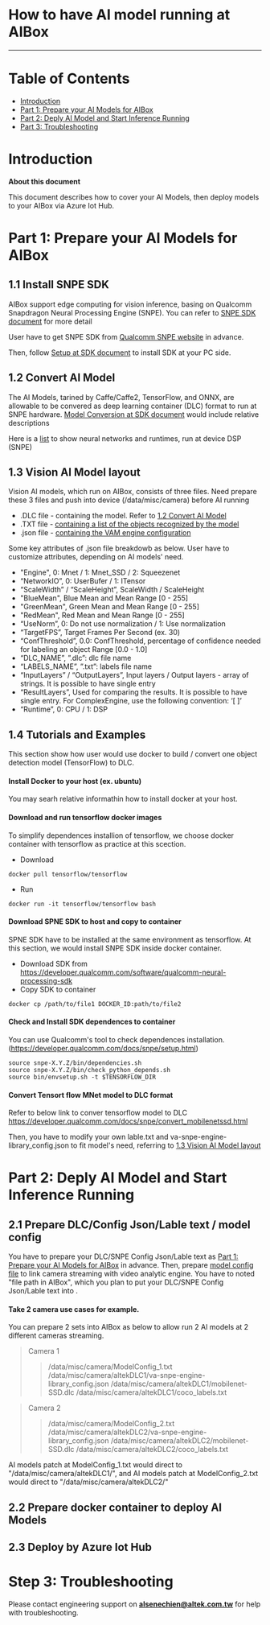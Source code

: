 
How to have AI model running at AIBox
===
---

# Table of Contents

-   [Introduction](#Introduction)
-   [Part 1: Prepare your AI Models for AIBox](#part_1)
-   [Part 2: Deply AI Model and Start Inference Running](#part_2)
-   [Part 3: Troubleshooting](#Step-5-Troubleshooting)


<a name="Introduction"></a>
# Introduction

**About this document**

This document describes how to cover your AI Models, then deploy models to your AIBox via Azure Iot Hub.

<a name="part_1"></a>
# Part 1: Prepare your AI Models for AIBox
## 1.1 Install SNPE SDK

AIBox support edge computing for vision inference, basing on Qualcomm Snapdragon Neural Processing Engine (SNPE). You can refer to [SNPE SDK document](https://developer.qualcomm.com/docs/snpe/overview.html) for more detail

User have to get SNPE SDK from [Qualcomm SNPE website](https://developer.qualcomm.com/software/qualcomm-neural-processing-sdk) in advance. 

Then, follow [Setup at SDK document](https://developer.qualcomm.com/docs/snpe/usergroup0.html) to install SDK at your PC side.

## 1.2 Convert AI Model
<a name="1_2_Convert_A_Model"></a>

The AI Models, tarined by Caffe/Caffe2, TensorFlow, and ONNX, are allowable to be convered as deep learning container (DLC) format to run at SNPE hardware. [Model Conversion at SDK document](https://developer.qualcomm.com/docs/snpe/usergroup2.html) would include relative descriptions

Here is a [list](https://azure.github.io/Vision-AI-DevKit-Pages/docs/frameworks/) to show neural networks and runtimes, run at device DSP (SNPE)

## 1.3 Vision AI Model layout
<a name="1_3_Vision_AI_Model_layout"></a>

Vision AI models, which run on AIBox, consists of three files. Need prepare these 3 files and push into device (/data/misc/camera) before AI running

- .DLC file - containing the model. Refer to [1.2 Convert AI Model](#1_2_Convert_A_Model)
- .TXT file - [containing a list of the objects recognized by the model](./VAM/labels.txt)
- .json file - [containing the VAM engine configuration](./VAM/va-snpe-engine-library_config.json)

Some key attributes of .json file breakdowb as below. User have to customize attributes, depending on AI models' need.
- "Engine", 0: Mnet / 1: Mnet_SSD / 2: Squeezenet
- “NetworkIO”, 0: UserBufer / 1: ITensor
- “ScaleWidth” / “ScaleHeight”, ScaleWidth / ScaleHeight
- "BlueMean", Blue Mean and Mean Range [0 - 255]
- "GreenMean", Green Mean and Mean Range [0 - 255]
- "RedMean", Red Mean and Mean Range [0 - 255]
- “UseNorm”, 0: Do not use normalization / 1: Use normalization
- “TargetFPS”, Target Frames Per Second (ex. 30)
- “ConfThreshold”, 0.0: ConfThreshold, percentage of confidence needed for labeling an object Range [0.0 - 1.0]
- “DLC_NAME”, ”.dlc”: dlc file name 
- “LABELS_NAME”, ”.txt”: labels file name
- “InputLayers” / “OutputLayers”, Input layers / Output layers - array of strings. It is possible to have single entry
- “ResultLayers”, Used for comparing the results. It is possible to have single entry. For ComplexEngine, use the following convention: ‘[ ]’
- “Runtime”, 0: CPU / 1: DSP

## 1.4 Tutorials and Examples

This section show how user would use docker to build / convert one object detection model (TensorFlow) to DLC.

#### Install Docker to your host (ex. ubuntu)
You may searh relative informathin how to install docker at your host.

#### Download and run tensorflow docker images
To simplify dependences installion of tensorflow, we choose docker container with tensorflow as practice at this scection. 
- Download 
```
docker pull tensorflow/tensorflow
```
- Run 
```
docker run -it tensorflow/tensorflow bash
```

#### Download SPNE SDK to host and copy to container
SPNE SDK have to be installed at the same environment as tensorflow. At this section, we would install SNPE SDK inside docker container.
- Download SDK from https://developer.qualcomm.com/software/qualcomm-neural-processing-sdk
- Copy SDK to container 
```
docker cp /path/to/file1 DOCKER_ID:path/to/file2
```

#### Check and Install SDK dependences to container
You can use Qualcomm's tool to check dependences installation.
(https://developer.qualcomm.com/docs/snpe/setup.html)

```
source snpe-X.Y.Z/bin/dependencies.sh
source snpe-X.Y.Z/bin/check_python_depends.sh 
source bin/envsetup.sh -t $TENSORFLOW_DIR
```

#### Convert Tensort flow MNet model to DLC format
Refer to below link to conver tensorflow model to DLC
https://developer.qualcomm.com/docs/snpe/convert_mobilenetssd.html

Then, you have to modify your own lable.txt and va-snpe-engine-library_config.json to fit model's need, referring to [1.3 Vision AI Model layout](#1_3_Vision_AI_Model_layout)


<a name="part_2"></a>
# Part 2: Deply AI Model and Start Inference Running

## 2.1 Prepare DLC/Config Json/Lable text / model config

You have to prepare your DLC/SNPE Config Json/Lable text as [Part 1: Prepare your AI Models for AIBox](#part_1) in advance.
Then, prepare [model config file](./VAM/ModelConfig_1.txt) to link camera streaming with video analytic engine. You have to noted "file path in AIBox", which you plan to put your DLC/SNPE Config Json/Lable text into .

#### Take 2 camera use cases for example.

You can prepare 2 sets into AIBox as below to allow run 2 AI models at 2 different cameras streaming.

>Camera 1
>> /data/misc/camera/ModelConfig_1.txt
>> /data/misc/camera/altekDLC1/va-snpe-engine-library_config.json
>> /data/misc/camera/altekDLC1/mobilenet-SSD.dlc
>> /data/misc/camera/altekDLC1/coco_labels.txt

>Camera 2
>> /data/misc/camera/ModelConfig_2.txt
>> /data/misc/camera/altekDLC2/va-snpe-engine-library_config.json
>> /data/misc/camera/altekDLC2/mobilenet-SSD.dlc
>> /data/misc/camera/altekDLC2/coco_labels.txt

AI models patch at ModelConfig_1.txt would direct to "/data/misc/camera/altekDLC1/", and AI models patch at ModelConfig_2.txt would direct to "/data/misc/camera/altekDLC2/"

## 2.2 Prepare docker container to deploy AI Models

## 2.3 Deploy by Azure Iot Hub


<a name="Step-5-Troubleshooting"></a>
# Step 3: Troubleshooting

Please contact engineering support on **<alsenechien@altek.com.tw>** for help with troubleshooting.
  